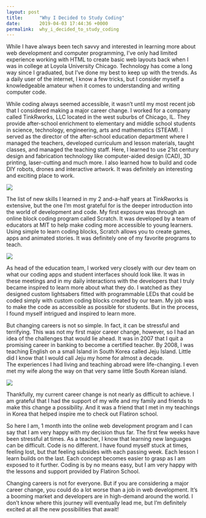 ```yaml
---
layout: post
title:      "Why I Decided to Study Coding"
date:       2019-04-03 17:44:36 +0000
permalink:  why_i_decided_to_study_coding
---
```



While I have always been tech savvy and interested in learning more about web development and computer programming, I’ve only had limited experience working with HTML to create basic web layouts back when I was in college at Loyola University Chicago.  Technology has come a long way since I graduated, but I’ve done my best to keep up with the trends.  As a daily user of the internet, I know a few tricks, but I consider myself a knowledgeable amateur when it comes to understanding and writing computer code.

While coding always seemed accessible, it wasn’t until my most recent job that I considered making a major career change.  I worked for a company called TinkRworks, LLC located in the west suburbs of Chicago, IL.  They provide after-school enrichment to elementary and middle school students in science, technology, engineering, arts and mathematics (STEAM).  I served as the director of the after-school education department where I managed the teachers, developed curriculum and lesson materials, taught classes, and managed the teaching staff.  Here, I learned to use 21st century design and fabrication technology like computer-aided design (CAD), 3D printing, laser-cutting and much more.  I also learned how to build and code DIY robots, drones and interactive artwork.  It was definitely an interesting and exciting place to work.  

![](https://i.all3dp.com/wp-content/uploads/2016/03/27111347/tinkercad_astropi.jpghttp://)

The list of new skills I learned in my 2 and-a-half years at TinkRworks is extensive, but the one I’m most grateful for is the deeper introduction into the world of development and code.  My first exposure was through an online block coding program called Scratch.  It was developed by a team of educators at MIT to help make coding more accessible to young learners.  Using simple to learn coding blocks, Scratch allows you to create games, apps and animated stories.  It was definitely one of my favorite programs to teach.  

![](https://www.buildamind.com.au/product/learn-to-code-richmond-on-thursdays-term-1-2018/http://)

As head of the education team, I worked very closely with our dev team on what our coding apps and student interfaces should look like.  It was in these meetings and in my daily interactions with the developers that I truly became inspired to learn more about what they do.  I watched as they designed custom lightsabers fitted with programmable LEDs that could be coded simply with custom coding blocks created by our team.  My job was to make the code as accessible as possible for students.  But in the process, I found myself intrigued and inspired to learn more.  

But changing careers is not so simple.  In fact, it can be stressful and terrifying.  This was not my first major career change, however, so I had an idea of the challenges that would lie ahead.  It was in 2007 that I quit a promising career in banking to become a certified teacher.  By 2008, I was teaching English on a small Island in South Korea called Jeju Island.  Little did I know that I would call Jeju my home for almost a decade.  
The experiences I had living and teaching abroad were life-changing.  I even met my wife along the way on that very same little South Korean island.   

![](https://farm7.staticflickr.com/6002/5983290258_f504ffdb11_b.jpgttp://)

Thankfully, my current career change is not nearly as difficult to achieve.  I am grateful that I had the support of my wife and my family and friends to make this change a possibility.  And it was a friend that I met in my teachings in Korea that helped inspire me to check out Flatiron school.  

So here I am, 1 month into the online web development program and I can say that I am very happy with my decision thus far.  The first few weeks have been stressful at times.  As a teacher, I know that learning new languages can be difficult.  Code is no different.  I have found myself stuck at times, feeling lost, but that feeling subsides with each passing week.  Each lesson I learn builds on the last.  Each concept becomes easier to grasp as I am exposed to it further.  Coding is by no means easy, but I am very happy with the lessons and support provided by Flatiron School.  

Changing careers is not for everyone.  But if you are considering a major career change, you could do a lot worse than a job in web development.  It’s a booming market and developers are in high-demand around the world.  I don’t know where this journey will eventually lead me, but I’m definitely excited at all the new possibilities that await!

